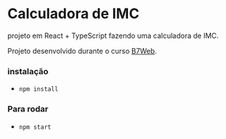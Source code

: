 # Calculadora de IMC

projeto em React + TypeScript fazendo uma calculadora de IMC.

Projeto desenvolvido durante o curso [B7Web](https://www.b7web.com.br).

### instalação
- `npm install`

### Para rodar
- `npm start`